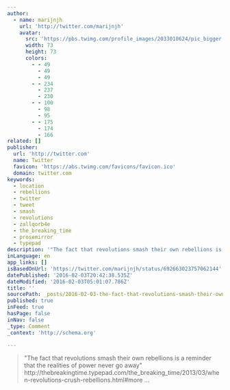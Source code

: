 ```yaml
---
author:
  - name: marijnjh
    url: 'http://twitter.com/marijnjh'
    avatar:
      src: 'https://pbs.twimg.com/profile_images/2033010624/pic_bigger.jpg'
      width: 73
      height: 73
      colors:
        - - 49
          - 49
          - 49
        - - 234
          - 237
          - 230
        - - 100
          - 98
          - 95
        - - 175
          - 174
          - 166
related: []
publisher:
  url: 'http://twitter.com'
  name: Twitter
  favicon: 'https://abs.twimg.com/favicons/favicon.ico'
  domain: twitter.com
keywords:
  - location
  - rebellions
  - twitter
  - tweet
  - smash
  - revolutions
  - zallqorb4e
  - the_breaking_time
  - prosemirror
  - typepad
description: '"The fact that revolutions smash their own rebellions is a reminder that the realities of power never go away" http://thebreakingtime.typepad.com/the_breaking_time/2013/03/when-revolutions-crush-rebellions.html#more ...'
inLanguage: en
app_links: []
isBasedOnUrl: 'https://twitter.com/marijnjh/status/692663023757062144'
datePublished: '2016-02-03T20:42:38.535Z'
dateModified: '2016-02-03T05:01:07.786Z'
title: ''
sourcePath: _posts/2016-02-03-the-fact-that-revolutions-smash-their-own-rebellions-is-a-r.md
published: true
inFeed: true
hasPage: false
inNav: false
_type: Comment
_context: 'http://schema.org'

---
```

> "The fact that revolutions smash their own rebellions is a reminder that the realities of power never go away" http&colon;&sol;&sol;thebreakingtime&period;typepad&period;com&sol;the&lowbar;breaking&lowbar;time&sol;2013&sol;03&sol;when-revolutions-crush-rebellions&period;html&num;more &period;&period;&period;